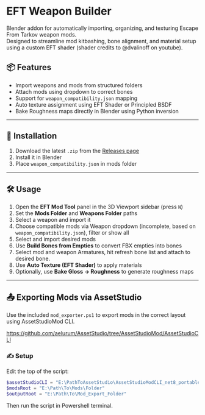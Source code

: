 # EFT Weapon Builder

Blender addon for automatically importing, organizing, and texturing Escape From Tarkov weapon mods.  
Designed to streamline mod kitbashing, bone alignment, and material setup using a custom EFT shader (shader credits to @dvalinoff on youtube).

## 📦 Features

- Import weapons and mods from structured folders
- Attach mods using dropdown to correct bones
- Support for `weapon_compatibility.json` mapping
- Auto texture assignment using EFT Shader or Principled BSDF
- Bake Roughness maps directly in Blender using Python inversion

---

## 🧩 Installation

1. Download the latest `.zip` from the [Releases page](https://github.com/papesgit/EFTWeaponBuilder/releases)
2. Install it in Blender
3. Place `weapon_compatibility.json` in mods folder

---

## 🛠 Usage

1. Open the **EFT Mod Tool** panel in the 3D Viewport sidebar (press `N`)
2. Set the **Mods Folder** and **Weapons Folder** paths
3. Select a weapon and import it
4. Choose compatible mods via Weapon dropdown (incomplete, based on `weapon_compatibility.json`), filter or show all 
5. Select and import desired mods
6. Use **Build Bones from Empties** to convert FBX empties into bones
7. Select mod and weapon Armatures, hit refresh bone list and attach to desired bone.
8. Use **Auto Texture (EFT Shader)** to apply materials
9. Optionally, use **Bake Gloss → Roughness** to generate roughness maps

---

## 📤 Exporting Mods via AssetStudio

Use the included `mod_exporter.ps1` to export mods in the correct layout using AssetStudioMod CLI.

https://github.com/aelurum/AssetStudio/tree/AssetStudioMod/AssetStudioCLI

### ✍️ Setup

Edit the top of the script:

```powershell
$assetStudioCLI = "E:\PathToAssetStudio\AssetStudioModCLI_net8_portable\AssetStudioModCLI.exe"
$modsRoot = "E:\Path\To\Mods\Folder"
$outputRoot = "E:\Path\To\Mod_Export_Folder"
```
Then run the script in Powershell terminal.
